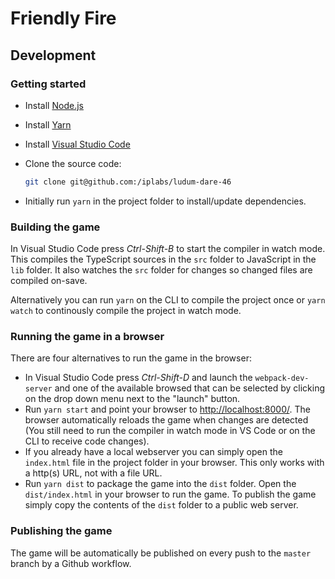 # Friendly Fire

## Development

### Getting started

* Install [Node.js](https://nodejs.org/)
* Install [Yarn](https://classic.yarnpkg.com/en/docs/getting-started)
* Install [Visual Studio Code](https://code.visualstudio.com/)
* Clone the source code:

  ```sh
  git clone git@github.com:/iplabs/ludum-dare-46
  ```

* Initially run `yarn` in the project folder to install/update dependencies.

### Building the game

In Visual Studio Code press *Ctrl-Shift-B* to start the compiler in watch mode. This compiles the
TypeScript sources in the `src` folder to JavaScript in the `lib` folder. It also watches the `src`
folder for changes so changed files are compiled on-save.

Alternatively you can run `yarn` on the CLI to compile the project once or `yarn watch` to
continously compile the project in watch mode.

### Running the game in a browser

There are four alternatives to run the game in the browser:

* In Visual Studio Code press *Ctrl-Shift-D* and launch the `webpack-dev-server` and
  one of the available browsed that can be selected by clicking on the drop down menu next to
  the "launch" button.
* Run `yarn start` and point your browser to <http://localhost:8000/>. The browser automatically
  reloads the game when changes are detected (You still need to run the compiler in watch mode in VS
  Code or on the CLI to receive code changes).
* If you already have a local webserver you can simply open the `index.html` file in the project
  folder in your browser. This only works with a http(s) URL, not with a file URL.
* Run `yarn dist` to package the game into the `dist` folder. Open the `dist/index.html` in your
  browser to run the game. To publish the game simply copy the contents of the `dist` folder to a
  public web server.

### Publishing the game

The game will be automatically be published on every push to the `master` branch by
a Github workflow.
